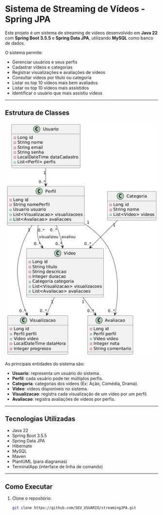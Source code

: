 # Sistema de Streaming de Vídeos - Spring JPA

Este projeto é um sistema de streaming de vídeos desenvolvido em **Java 22** com **Spring Boot 3.5.5** e **Spring Data JPA**, utilizando **MySQL** como banco de dados.

O sistema permite:
- Gerenciar usuários e seus perfis
- Cadastrar vídeos e categorias
- Registrar visualizações e avaliações de vídeos
- Consultar vídeos por título ou categoria
- Listar os top 10 vídeos mais bem avaliados
- Listar os top 10 vídeos mais assistidos
- Identificar o usuário que mais assistiu vídeos

---

## Estrutura de Classes

![Diagrama UML](diagrama-UML.png)


As principais entidades do sistema são:
- **Usuario**: representa um usuário do sistema.
- **Perfil**: cada usuário pode ter múltiplos perfis.
- **Categoria**: categorias dos vídeos (Ex: Ação, Comédia, Drama).
- **Video**: vídeos disponíveis no sistema.
- **Visualizacao**: registra cada visualização de um vídeo por um perfil.
- **Avaliacao**: registra avaliações de vídeos por perfis.

---

## Tecnologias Utilizadas

- Java 22
- Spring Boot 3.5.5
- Spring Data JPA
- Hibernate
- MySQL
- Maven
- PlantUML (para diagramas)
- TerminalApp (interface de linha de comando)

---

## Como Executar

1. Clone o repositório:
   ```bash
   git clone https://github.com/SEU_USUARIO/streamingJPA.git
